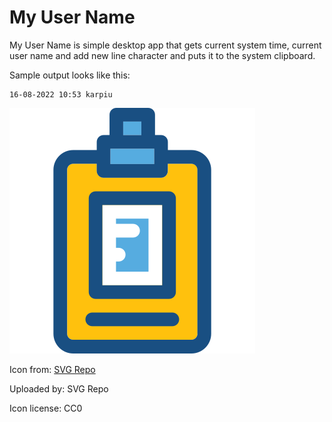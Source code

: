 
#  My User Name

My User Name is simple desktop app that gets current system time, current user name and add new line character and puts it to the system clipboard.

Sample output looks like this:
```
16-08-2022 10:53 karpiu

```

![Icon](icon.png)

Icon from: [SVG Repo](https://www.svgrepo.com/svg/281702/clipboard-miscellaneous)

Uploaded by: SVG Repo

Icon license: CC0
